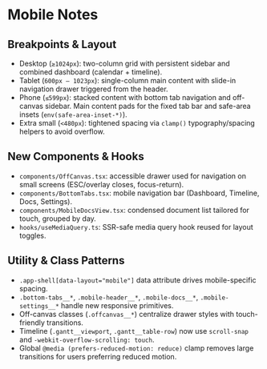# Mobile Notes

## Breakpoints & Layout
- Desktop (`≥1024px`): two-column grid with persistent sidebar and combined dashboard (calendar + timeline).
- Tablet (`600px – 1023px`): single-column main content with slide-in navigation drawer triggered from the header.
- Phone (`≤599px`): stacked content with bottom tab navigation and off-canvas sidebar. Main content pads for the fixed tab bar and safe-area insets (`env(safe-area-inset-*)`).
- Extra small (`<480px`): tightened spacing via `clamp()` typography/spacing helpers to avoid overflow.

## New Components & Hooks
- `components/OffCanvas.tsx`: accessible drawer used for navigation on small screens (ESC/overlay closes, focus-return).
- `components/BottomTabs.tsx`: mobile navigation bar (Dashboard, Timeline, Docs, Settings).
- `components/MobileDocsView.tsx`: condensed document list tailored for touch, grouped by day.
- `hooks/useMediaQuery.ts`: SSR-safe media query hook reused for layout toggles.

## Utility & Class Patterns
- `.app-shell[data-layout="mobile"]` data attribute drives mobile-specific spacing.
- `.bottom-tabs__*`, `.mobile-header__*`, `.mobile-docs__*`, `.mobile-settings__*` handle new responsive primitives.
- Off-canvas classes (`.offcanvas__*`) centralize drawer styles with touch-friendly transitions.
- Timeline (`.gantt__viewport`, `.gantt__table-row`) now use `scroll-snap` and `-webkit-overflow-scrolling: touch`.
- Global `@media (prefers-reduced-motion: reduce)` clamp removes large transitions for users preferring reduced motion.
